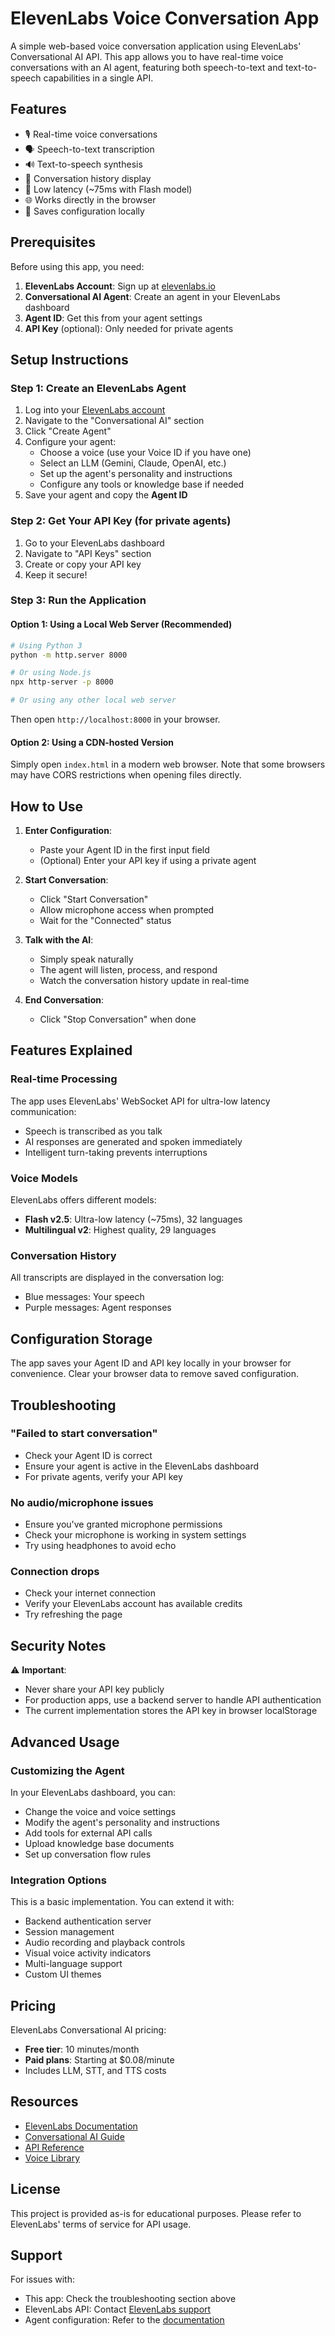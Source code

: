 # ElevenLabs Voice Conversation App

A simple web-based voice conversation application using ElevenLabs' Conversational AI API. This app allows you to have real-time voice conversations with an AI agent, featuring both speech-to-text and text-to-speech capabilities in a single API.

## Features

- 🎙️ Real-time voice conversations
- 🗣️ Speech-to-text transcription
- 🔊 Text-to-speech synthesis
- 💬 Conversation history display
- 🚀 Low latency (~75ms with Flash model)
- 🌐 Works directly in the browser
- 💾 Saves configuration locally

## Prerequisites

Before using this app, you need:

1. **ElevenLabs Account**: Sign up at [elevenlabs.io](https://elevenlabs.io)
2. **Conversational AI Agent**: Create an agent in your ElevenLabs dashboard
3. **Agent ID**: Get this from your agent settings
4. **API Key** (optional): Only needed for private agents

## Setup Instructions

### Step 1: Create an ElevenLabs Agent

1. Log into your [ElevenLabs account](https://elevenlabs.io)
2. Navigate to the "Conversational AI" section
3. Click "Create Agent"
4. Configure your agent:
   - Choose a voice (use your Voice ID if you have one)
   - Select an LLM (Gemini, Claude, OpenAI, etc.)
   - Set up the agent's personality and instructions
   - Configure any tools or knowledge base if needed
5. Save your agent and copy the **Agent ID**

### Step 2: Get Your API Key (for private agents)

1. Go to your ElevenLabs dashboard
2. Navigate to "API Keys" section
3. Create or copy your API key
4. Keep it secure!

### Step 3: Run the Application

#### Option 1: Using a Local Web Server (Recommended)

```bash
# Using Python 3
python -m http.server 8000

# Or using Node.js
npx http-server -p 8000

# Or using any other local web server
```

Then open `http://localhost:8000` in your browser.

#### Option 2: Using a CDN-hosted Version

Simply open `index.html` in a modern web browser. Note that some browsers may have CORS restrictions when opening files directly.

## How to Use

1. **Enter Configuration**:
   - Paste your Agent ID in the first input field
   - (Optional) Enter your API key if using a private agent

2. **Start Conversation**:
   - Click "Start Conversation"
   - Allow microphone access when prompted
   - Wait for the "Connected" status

3. **Talk with the AI**:
   - Simply speak naturally
   - The agent will listen, process, and respond
   - Watch the conversation history update in real-time

4. **End Conversation**:
   - Click "Stop Conversation" when done

## Features Explained

### Real-time Processing
The app uses ElevenLabs' WebSocket API for ultra-low latency communication:
- Speech is transcribed as you talk
- AI responses are generated and spoken immediately
- Intelligent turn-taking prevents interruptions

### Voice Models
ElevenLabs offers different models:
- **Flash v2.5**: Ultra-low latency (~75ms), 32 languages
- **Multilingual v2**: Highest quality, 29 languages

### Conversation History
All transcripts are displayed in the conversation log:
- Blue messages: Your speech
- Purple messages: Agent responses

## Configuration Storage
The app saves your Agent ID and API key locally in your browser for convenience. Clear your browser data to remove saved configuration.

## Troubleshooting

### "Failed to start conversation"
- Check your Agent ID is correct
- Ensure your agent is active in the ElevenLabs dashboard
- For private agents, verify your API key

### No audio/microphone issues
- Ensure you've granted microphone permissions
- Check your microphone is working in system settings
- Try using headphones to avoid echo

### Connection drops
- Check your internet connection
- Verify your ElevenLabs account has available credits
- Try refreshing the page

## Security Notes

⚠️ **Important**: 
- Never share your API key publicly
- For production apps, use a backend server to handle API authentication
- The current implementation stores the API key in browser localStorage

## Advanced Usage

### Customizing the Agent

In your ElevenLabs dashboard, you can:
- Change the voice and voice settings
- Modify the agent's personality and instructions
- Add tools for external API calls
- Upload knowledge base documents
- Set up conversation flow rules

### Integration Options

This is a basic implementation. You can extend it with:
- Backend authentication server
- Session management
- Audio recording and playback controls
- Visual voice activity indicators
- Multi-language support
- Custom UI themes

## Pricing

ElevenLabs Conversational AI pricing:
- **Free tier**: 10 minutes/month
- **Paid plans**: Starting at $0.08/minute
- Includes LLM, STT, and TTS costs

## Resources

- [ElevenLabs Documentation](https://elevenlabs.io/docs)
- [Conversational AI Guide](https://elevenlabs.io/docs/conversational-ai/overview)
- [API Reference](https://elevenlabs.io/docs/api-reference/introduction)
- [Voice Library](https://elevenlabs.io/voice-library)

## License

This project is provided as-is for educational purposes. Please refer to ElevenLabs' terms of service for API usage.

## Support

For issues with:
- This app: Check the troubleshooting section above
- ElevenLabs API: Contact [ElevenLabs support](https://elevenlabs.io/help)
- Agent configuration: Refer to the [documentation](https://elevenlabs.io/docs) 